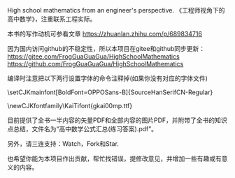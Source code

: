 High school mathematics from an engineer's perspective. 《工程师视角下的高中数学》，注重联系工程实际。

本书的写作动机可参看文章 https://zhuanlan.zhihu.com/p/689834716

因为国内访问github的不稳定性，所以本项目在gitee和github同步更新：
https://gitee.com/FrogGuaGuaGua/HighSchoolMathematics
https://github.com/FrogGuaGuaGua/HighSchoolMathematics

编译时注意把以下两行设置字体的命令注释掉(如果你没有对应的字体文件)

\setCJKmainfont[BoldFont=OPPOSans-B]{SourceHanSerifCN-Regular}

\newCJKfontfamily\KaiTifont{gkai00mp.ttf}

目前提供了全书一半内容的矢量PDF和全部内容的图片PDF，并附带了全书的知识点总结，文件名为“高中数学公式汇总(练习答案).pdf”。

另外，请三连支持：Watch，Fork和Star.

也希望你能为本项目作出贡献，帮忙找错误，提修改意见，并增加一些有趣或有意义的内容。
